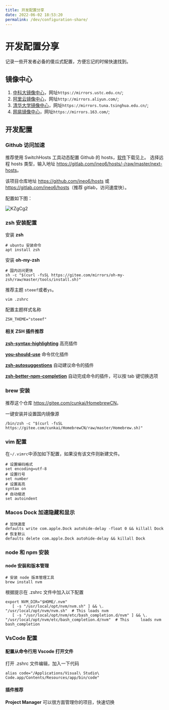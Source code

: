 ```yaml
---
title: 开发配置分享
date: 2022-06-02 18:53:20
permalink: /dev/configuration-share/
---
```

# 开发配置分享

记录一些开发者必备的傻瓜式配置，方便忘记的时候快速找到。

## 镜像中心

1. [中科大镜像中心](https://mirrors.ustc.edu.cn/)，网址`https://mirrors.ustc.edu.cn/`;
2. [阿里云镜像中心](http://mirrors.aliyun.com/)，网址`http://mirrors.aliyun.com/`;
2. [清华大学镜像中心](https://mirrors.tuna.tsinghua.edu.cn/)，网址`https://mirrors.tuna.tsinghua.edu.cn/`;
2. [网易镜像中心](https://mirrors.163.com/)，网址`https://mirrors.163.com/`;

## 开发配置

### Github 访问加速

推荐使用 SwitchHosts 工具动态配置 Github 的 hosts，[软件](#软件推荐)下载见上。
选择远程 hosts 类型，输入地址 <https://gitlab.com/ineo6/hosts/-/raw/master/next-hosts>。

该项目仓库地址 <https://github.com/ineo6/hosts> 或 <https://gitlab.com/ineo6/hosts>（推荐 gitlab，访问速度快）。

配置如下图：

![KZgCg2](https://qiqiang.oss-cn-hangzhou.aliyuncs.com/muan/KZgCg2.jpg)

### zsh 安装配置

安装 **zsh**

```shell
# ubuntu 安装命令
apt install zsh
```

安装 **oh-my-zsh** 

```shell
# 国内访问更快
sh -c "$(curl -fsSL https://gitee.com/mirrors/oh-my-zsh/raw/master/tools/install.sh)"
```
推荐主题 `steeef`或者`ys`。
```shell
vim .zshrc
```
配置主题样式名称
```text
ZSH_THEME="steeef"
```

#### 相关 ZSH 插件推荐

[**zsh-syntax-highlighting**](https://github.com/zsh-users/zsh-syntax-highlighting/blob/master/INSTALL.md) 高亮插件

[**you-should-use**](https://github.com/MichaelAquilina/zsh-you-should-use) 命令优化插件

[**zsh-autosuggestions**](https://github.com/zsh-users/zsh-autosuggestions/blob/master/INSTALL.md) 自动建议命令的插件

[**zsh-better-npm-completion**](https://github.com/lukechilds/zsh-better-npm-completion) 自动完成命令的插件，可以按 tab 键切换选项

### brew 安装

推荐这个仓库 <https://gitee.com/cunkai/HomebrewCN>。

一键安装并设置国内镜像源

```shell
/bin/zsh -c "$(curl -fsSL https://gitee.com/cunkai/HomebrewCN/raw/master/Homebrew.sh)"
```

### vim 配置

在`~/.vimrc`中添加如下配置，如果没有该文件则新建文件。

```
# 设置编码格式
set encoding=utf-8
# 设置行号
set number
# 设置高亮
syntax on
# 自动缩进
set autoindent
```

### Macos Dock 加速隐藏和显示

```shell
# 加快速度
defaults write com.apple.Dock autohide-delay -float 0 && killall Dock
# 恢复默认
defaults delete com.apple.Dock autohide-delay && killall Dock
```

### node 和 npm 安装

#### node 安装和版本管理

```shell
# 安装 node 版本管理工具
brew install nvm
```

根据提示在 .zshrc 文件中加入以下配置

```shell
export NVM_DIR="$HOME/.nvm"
   [ -s "/usr/local/opt/nvm/nvm.sh" ] && \. "/usr/local/opt/nvm/nvm.sh"  # This loads nvm
   [ -s "/usr/local/opt/nvm/etc/bash_completion.d/nvm" ] && \. "/usr/local/opt/nvm/etc/bash_completion.d/nvm"  # This     loads nvm bash_completion
```

### VsCode 配置

#### 配置从命令行用 Vscode 打开文件

打开 .zshrc 文件编辑，加入一下代码

``` shell
alias code="/Applications/Visual\ Studio\ Code.app/Contents/Resources/app/bin/code"
```

#### 插件推荐

**Project Manager** 可以很方面管理你的项目，快速切换